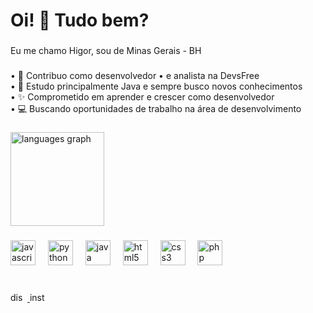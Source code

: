 <h1 align="left">Oi! 👋 Tudo bem?</h1>

###

<p align="left">Eu me chamo Higor, sou de Minas Gerais - BH</p>

###

<p align="left">• 🔭  Contribuo como desenvolvedor • e analista na DevsFree<br>• 🌱 Estudo principalmente Java e sempre busco novos conhecimentos<br>• ✨ Comprometido em aprender e crescer como desenvolvedor<br>• 💻 Buscando oportunidades de trabalho na área de desenvolvimento</p>

###

<div align="left">
  <img src="https://github-readme-stats.vercel.app/api/top-langs?username=AdrianGKS&locale=en&hide_title=false&layout=compact&card_width=320&langs_count=5&theme=gruvbox_light&hide_border=false&order=2" height="150" alt="languages graph"  />
</div>

###

<div align="left">
  <img src="https://cdn.jsdelivr.net/gh/devicons/devicon/icons/javascript/javascript-original.svg" height="40" alt="javascript logo"  />
  <img width="12" />
  <img src="https://cdn.jsdelivr.net/gh/devicons/devicon/icons/python/python-original.svg" height="40" alt="python logo"  />
  <img width="12" />
  <img src="https://cdn.jsdelivr.net/gh/devicons/devicon/icons/java/java-original.svg" height="40" alt="java logo"  />
  <img width="12" />
  <img src="https://cdn.jsdelivr.net/gh/devicons/devicon/icons/html5/html5-original.svg" height="40" alt="html5 logo"  />
  <img width="12" />
  <img src="https://cdn.jsdelivr.net/gh/devicons/devicon/icons/css3/css3-original.svg" height="40" alt="css3 logo"  />
  <img width="12" />
  <img src="https://cdn.jsdelivr.net/gh/devicons/devicon/icons/php/php-original.svg" height="40" alt="php logo"  />
</div>

###

<br clear="both">

<div align="left">
  <a href="Montanari" target="_blank">
    <img src="https://raw.githubusercontent.com/maurodesouza/profile-readme-generator/master/src/assets/icons/social/discord/default.svg" width="27" height="15" alt="discord logo"  />
  </a>
  <a href="https://www.instagram.com/montanarii_v/" target="_blank">
    <img src="https://raw.githubusercontent.com/maurodesouza/profile-readme-generator/master/src/assets/icons/social/instagram/default.svg" width="27" height="15" alt="instagram logo"  />
  </a>
</div>

###
